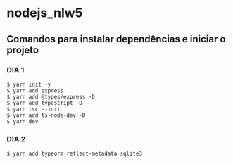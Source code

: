 # nodejs_nlw5
## Comandos para instalar dependências e iniciar o projeto
### DIA 1
```
$ yarn init -y
$ yarn add express
$ yarn add @types/express -D
$ yarn add typescript -D
$ yarn tsc --init
$ yarn add ts-node-dev -D
$ yarn dev
```

### DIA 2
```
$ yarn add typeorm reflect-metadata sqlite3
 ```
